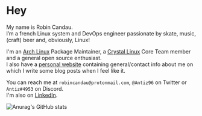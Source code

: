 # Hey

My name is Robin Candau.  
I’m a french Linux system and DevOps engineer passionate by skate, music, (craft) beer and, obviously, Linux!

I'm an [Arch Linux](https://archlinux.org/) Package Maintainer, a [Crystal Linux](https://getcryst.al/) Core Team member and a general open source enthusiast.  
I also have a [personal website](https://antiz.fr) containing general/contact info about me on which I write some blog posts when I feel like it.

You can reach me at `robincandau@protonmail.com`, `@Antiz96` on Twitter or `Antiz#4953` on Discord.  
I'm also on [LinkedIn](https://www.linkedin.com/in/robin-candau-3083a2173/?locale=en_US).

![Anurag's GitHub stats](https://github-readme-stats.vercel.app/api?username=Antiz96&count_private=true&show_icons=true&theme=tokyonight)
